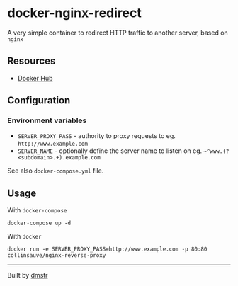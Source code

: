 # docker-nginx-redirect

A very simple container to redirect HTTP traffic to another server, based on `nginx`

## Resources

- [Docker Hub](https://hub.docker.com/r/schmunk42/nginx-redirect/)

## Configuration

### Environment variables

- `SERVER_PROXY_PASS` - authority to proxy requests to eg. `http://www.example.com`
- `SERVER_NAME` - optionally define the server name to listen on eg. `~^www.(?<subdomain>.+).example.com`

See also `docker-compose.yml` file.

## Usage

With `docker-compose`

    docker-compose up -d
    
With `docker`    

    docker run -e SERVER_PROXY_PASS=http://www.example.com -p 80:80 collinsauve/nginx-reverse-proxy

---

Built by [dmstr](http://diemeisterei.de)
